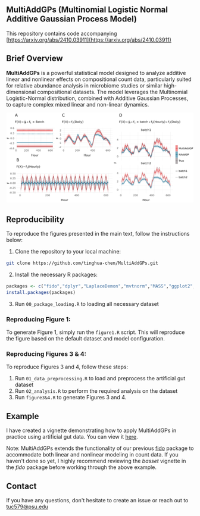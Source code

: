 ## MultiAddGPs (Multinomial Logistic Normal Additive Gaussian Process Model)
This repository contains code accompanying [https://arxiv.org/abs/2410.03911](https://arxiv.org/abs/2410.03911)


## Brief Overview
**MultiAddGPs** is a powerful statistical model designed to analyze additive linear and nonlinear effects on compositional count data, particularly suited for relative abundance analysis in microbiome studies or similar high-dimensional compositional datasets. The model leverages the Multinomial Logistic-Normal distribution, combined with Additive Gaussian Processes, to capture complex mixed linear and non-linear dynamics.

![alt text](figures/simulation_paper.png)


## Reproducibility
To reproduce the figures presented in the main text, follow the instructions below:

1. Clone the repository to your local machine:
```sh
git clone https://github.com/tinghua-chen/MultiAddGPs.git
```
2. Install the necessary R packages:
```r
packages <- c("fido","dplyr","LaplaceDemon","mvtnorm","MASS","ggplot2","rBayesianOptimization","lubridate","gridExtra")
install.packages(packages)
```
3. Run `00_package_loading.R` to loading all necessary dataset



### Reproducing Figure 1:
To generate Figure 1, simply run the `figure1.R` script. This will reproduce the figure based on the default dataset and model configuration.

### Reproducing Figures 3 & 4:
To reproduce Figures 3 and 4, follow these steps:

1. Run `01_data_preprocessing.R` to load and preprocess the artificial gut dataset
3. Run `02_analysis.R` to perform the required analysis on the dataset
4. Run `figure3&4.R` to generate Figures 3 and 4.


## Example

I have created a vignette demonstrating how to apply MultiAddGPs in practice using artificial gut data. You can view it [here](https://tinghua-chen.github.io/blog/MultiAddGPs/).

Note: MultiAddGPs extends the functionality of our previous [fido](https://jsilve24.github.io/fido/articles/non-linear-models.html) package to accommodate both linear and nonlinear modeling in count data. If you haven't done so yet, I highly recommend reviewing the *basset* vignette in the *fido* package before working through the above example.

## Contact
If you have any questions, don't hesitate to create an issue or reach out to tuc579@psu.edu